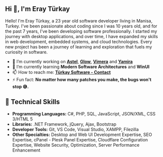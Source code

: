 ## Hi 👋, I'm Eray Türkay

Hello! I'm Eray Türkay, a 23 year old software developer living in Manisa, Turkey. I've been passionate about coding since I was 10 years old, and for the past 7 years, I've been developing software professionally. I started my journey with desktop applications, and over time, I have expanded my skills in web development, embedded systems, and cloud technologies. Every new project has been a journey of learning and exploration that fuels my curiosity in software.

- 🔭 I’m currently working on **[Astel](https://github.com/turkaysoftware/astel)**, **[Glow](https://github.com/turkaysoftware/glow)**, **[Vimera](https://github.com/turkaysoftware/vimera)** and **[Yamira](https://github.com/turkaysoftware/yamira)**
- 🌱 I’m currently learning **Modern Software Architectures** and **WinUI**
- 📫 How to reach me: **[Türkay Software - Contact](https://www.turkaysoftware.com/contact)**
- ⚡ Fun fact: **No matter how many patches you make, the bugs won't stop 😅.**

## 🎯 Technical Skills

 - **Programming Languages:** C#, PHP, SQL, JavaScript, JSON/XML, CSS 3/HTML 5
 - **Libraries:** .NET Framework, jQuery, Ajax, Bootstrap
 - **Developer Tools:** Git, VS Code, Visual Studio, XAMPP, Filezilla
 - **Other Specialties:** Desktop and Web UI Development Expertise, SEO Expertise, cPanel - Plesk Panel Expertise, Cloudflare Configuration Expertise, Website Security, Optimization, Server Performance Enhancement
